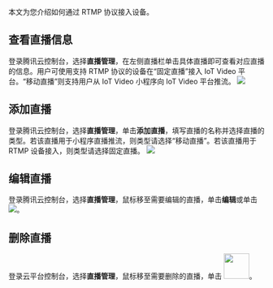 

本文为您介绍如何通过 RTMP 协议接入设备。

## 查看直播信息
登录腾讯云控制台，选择**直播管理**，在左侧直播栏单击具体直播即可查看对应直播的信息。用户可使用支持 RTMP 协议的设备在“固定直播”接入 IoT Video 平台。“移动直播”则支持用户从 IoT Video 小程序向 IoT Video 平台推流。
![](https://qcloudimg.tencent-cloud.cn/raw/e812cfac63aba4810a7e2d2e0df36dc2.png)


## 添加直播

登录腾讯云控制台，选择**直播管理**，单击**添加直播**，填写直播的名称并选择直播的类型。若该直播用于小程序直播推流，则类型请选择“移动直播”。若该直播用于 RTMP 设备接入，则类型请选择固定直播。
![](https://qcloudimg.tencent-cloud.cn/raw/6453c2df5e8a7fdc789428cb06c2a984.png)

## 编辑直播

登录腾讯云控制台，选择**直播管理**，鼠标移至需要编辑的直播，单击**编辑**或单击 ![](https://qcloudimg.tencent-cloud.cn/raw/c0395d12e2198d31ceae4f716fc4e5cf.png)。

## 删除直播

登录云平台控制台，选择**直播管理**，鼠标移至需要删除的直播，单击 <img src="https://qcloudimg.tencent-cloud.cn/raw/3bc4d98832f9001fcd948e64bd3c1de1.png" width="50px%">。

